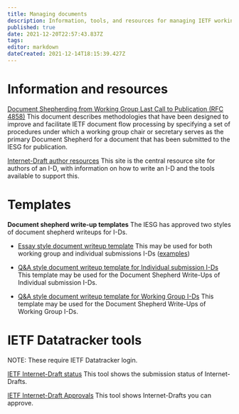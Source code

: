 ```yaml
---
title: Managing documents
description: Information, tools, and resources for managing IETF working group documents
published: true
date: 2021-12-20T22:57:43.837Z
tags: 
editor: markdown
dateCreated: 2021-12-14T18:15:39.427Z
---
```


# Information and resources

[Document Shepherding from Working Group Last Call to Publication (RFC 4858)](https://www.rfc-editor.org/rfc/rfc4858.html)
This document describes methodologies that have been designed to improve and facilitate IETF document flow processing by specifying a set of procedures under which a working group chair or secretary serves as the primary Document Shepherd for a document that has been submitted to the IESG for publication.
   
[Internet-Draft author resources](https://authors.ietf.org)
This site is the central resource site for authors of an I-D, with information on how to write an I-D and the tools available to support this.


# Templates

**Document shepherd write-up templates**
The IESG has approved two styles of document shepherd writeups for I-Ds.

- [Essay style document writeup template](documents/essay-style-writeup-template)
This may be used for both working group and individual submissions I-Ds ([examples](https://trac.ietf.org/trac/iesg/wiki/WriteupAlternateExamples))

- [Q&A style document writeup template for Individual submission I-Ds](documents/qa-style-writeup-individual-template)
This template may be used for the Document Shepherd Write-Ups of Individual submission I-Ds.

- [Q&A style document writeup template for Working Group I-Ds](documents/qa-style-writeup-wg-template)
This template may be used for the Document Shepherd Write-Ups of Working Group I-Ds.

# IETF Datatracker tools
NOTE: These require IETF Datatracker login.

[IETF Internet-Draft status](https://datatracker.ietf.org/submit/status/)
This tool shows the submission status of Internet-Drafts.

[IETF Internet-Draft Approvals](https://datatracker.ietf.org/submit/approvals/)
This tool shows Internet-Drafts you can approve.